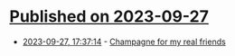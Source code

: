 # [Published on 2023-09-27](index.md)

* [2023-09-27, 17:37:14](https://lobste.rs/s/xczwxa/champagne_for_my_real_friends) - [Champagne for my real friends](http://jeremybmerrill.com/documents/champagnerealpain.html)
